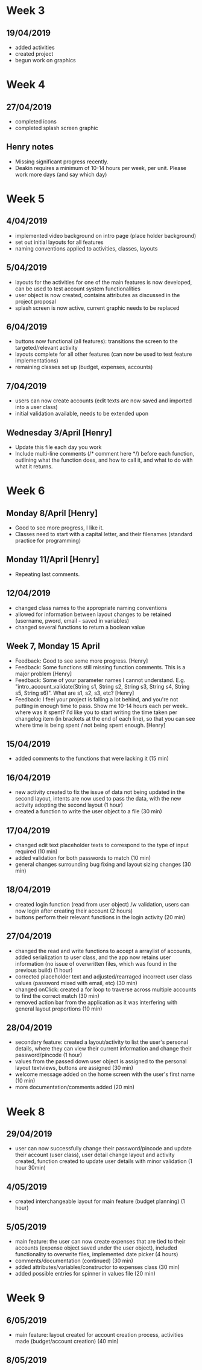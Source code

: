 # Week 3
## 19/04/2019
* added activities
* created project
* begun work on graphics


# Week 4
## 27/04/2019
* completed icons
* completed splash screen graphic

## Henry notes
- Missing significant progress recently.
- Deakin requires a minimum of 10-14 hours per week, per unit. Please work more days (and say which day)

# Week 5
## 4/04/2019 
* implemented video background on intro page (place holder background)
* set out initial layouts for all features
* naming conventions applied to activities, classes, layouts

## 5/04/2019 
* layouts for the activities for one of the main features is now developed, can be used to test account system functionalities
* user object is now created, contains attributes as discussed in the project proposal
* splash screen is now active, current graphic needs to be replaced

## 6/04/2019 
* buttons now functional (all features): transitions the screen to the targeted/relevant activity
* layouts complete for all other features (can now be used to test feature implementations)
* remaining classes set up (budget, expenses, accounts)

## 7/04/2019 
* users can now create accounts (edit texts are now saved and imported into a user class)
* initial validation available, needs to be extended upon

## Wednesday 3/April [Henry]
- Update this file each day you work
- Include multi-line comments (/* comment here */) before each function, outlining what the function does, and how to call it, and what to do with what it returns.

# Week 6

## Monday 8/April [Henry]
- Good to see more progress, I like it.
- Classes need to start with a capital letter, and their filenames (standard practice for programming)

## Monday 11/April [Henry]
- Repeating last comments.

## 12/04/2019
- changed class names to the appropriate naming conventions
- allowed for information between layout changes to be retained (username, pword, email - saved in variables)
- changed several functions to return a boolean value

## Week 7, Monday 15 April
- Feedback: Good to see some more progress. [Henry]
- Feedback: Some functions still missing function comments. This is a major problem [Henry]
- Feedback: Some of your parameter names I cannot understand. E.g. "intro_account_validate(String s1, String s2, String s3, String s4, String s5, String s6)". What are s1, s2, s3, etc? [Henry]
- Feedback: I feel your project is falling a lot behind, and you're not putting in enough time to pass. Show me 10-14 hours each per week.. where was it spent? I'd like you to start writing the time taken per changelog item (in brackets at the end of each line), so that you can see where time is being spent / not being spent enough. [Henry]

## 15/04/2019
- added comments to the functions that were lacking it (15 min)

## 16/04/2019
- new activity created to fix the issue of data not being updated in the second layout, intents are now used to pass the data, with the new activity adopting the second layout (1 hour)
- created a function to write the user object to a file (30 min)

## 17/04/2019
- changed edit text placeholder texts to correspond to the type of input required (10 min)
- added validation for both passwords to match (10 min)
- general changes surrounding bug fixing and layout sizing changes (30 min)

## 18/04/2019
- created login function (read from user object) /w validation, users can now login after creating their account (2 hours)
- buttons perform their relevant functions in the login activity (20 min)

## 27/04/2019
- changed the read and write functions to accept a arraylist of accounts, added serialization to user class, and the app now retains user information (no issue of overwritten files, which was found in the previous build) (1 hour)
- corrected placeholder text and adjusted/rearraged incorrect user class values (password mixed with email, etc) (30 min)
- changed onClick: created a for loop to traverse across multiple accounts to find the correct match (30 min)
- removed action bar from the application as it was interfering with general layout proportions (10 min)

## 28/04/2019
- secondary feature: created a layout/activity to list the user's personal details, where they can view their current information and change their password/pincode (1 hour)
- values from the passed down user object is assigned to the personal layout textviews, buttons are assigned (30 min)
- welcome message added on the home screen with the user's first name (10 min)
- more documentation/comments added (20 min)

# Week 8
## 29/04/2019
- user can now successfully change their password/pincode and update their account (user class), user detail change layout and activity created, function created to update user details with minor validation (1 hour 30min)


## 4/05/2019
- created interchangeable layout for main feature (budget planning) (1 hour)

## 5/05/2019
- main feature: the user can now create expenses that are tied to their accounts (expense object saved under the user object), included functionality to overwrite files, implemented date picker (4 hours)
- comments/documentation (continued) (30 min)
- added attributes/variables/constructor to expenses class (30 min)
- added possible entries for spinner in values file (20 min)
# Week 9
## 6/05/2019
- main feature: layout created for account creation process, activities made (budget/account creation) (40 min)

## 8/05/2019


